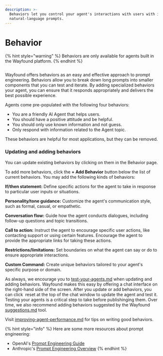 ```yaml
---
description: >-
  Behaviors let you control your agent's interactions with users with intuitive,
  natural-language prompts.
---
```


# Behavior

{% hint style="warning" %}
Behaviors are only available for agents built in the Wayfound platform.
{% endhint %}

<div data-full-width="true"><figure><img src="../.gitbook/assets/Screenshot 2025-02-25 at 10.38.34 AM.png" alt=""><figcaption></figcaption></figure></div>

Wayfound offers behaviors as an easy and effective approach to prompt engineering. Behaviors allow you to break down long prompts into smaller components that you can test and iterate. By adding specialized behaviors your agent, you can ensure that it responds appropriately and delivers the best possible experience.

Agents come pre-populated with the following four behaviors:

* You are a friendly AI Agent that helps users.
* You should have a positive attitude and be helpful.
* You should only use known information and not guess.
* Only respond with information related to the Agent topic.

These behaviors are helpful for most applications, but they can be removed.

### Updating and adding behaviors

You can update existing behaviors by clicking on them in the Behavior page.

To add more behaviors, click the **+ Add Behavior** button below the list of current behaviors. You may add the following kinds of behaviors:

<img src="../.gitbook/assets/Screenshot 2024-09-19 at 10.01.55 AM.png" alt="" data-size="line">**If/then statement:** Define specific actions for the agent to take in response to particular user inputs or situations.

<img src="../.gitbook/assets/Screenshot 2024-09-19 at 10.02.00 AM.png" alt="" data-size="line">**Personality/tone guidance:** Customize the agent's communication style, such as formal, casual, or empathetic.

<img src="../.gitbook/assets/Screenshot 2024-09-19 at 10.02.05 AM.png" alt="" data-size="line">**Conversation flow:** Guide how the agent conducts dialogues, including follow-up questions and topic transitions.

<img src="../.gitbook/assets/Screenshot 2024-09-19 at 10.02.10 AM.png" alt="" data-size="line">**Call to action:** Instruct the agent to encourage specific user actions, like contacting support or using certain features. Encourage the agent to provide the appropriate links for taking these actions.

<img src="../.gitbook/assets/Screenshot 2024-09-19 at 10.02.17 AM.png" alt="" data-size="line">**Restrictions/limitations:** Set boundaries on what the agent can say or do to ensure appropriate interactions.

<img src="../.gitbook/assets/Screenshot 2024-09-19 at 10.02.22 AM.png" alt="" data-size="line">**Custom Command:** Create unique behaviors tailored to your agent's specific purpose or domain.

As always, we encourage you to [test-your-agents.md](test-your-agents.md "mention") when updating and adding behaviors. Wayfound makes this easy by offering a chat interface on the right-hand side of the screen. After you update or add behaviors, you can click <img src="../.gitbook/assets/Screenshot 2024-09-18 at 2.42.38 PM.png" alt="" data-size="line"> reset at the top of the chat window to update the agent and test it. Testing your agents is a critical step to take before publishinging them. Over time, we also recommend adding behaviors suggested by the Wayfound [suggestions.md](../sessions/suggestions.md "mention") tool.

Visit [improving-agent-performance.md](../improving-agent-performance.md "mention") for tips on writing good behaviors.

{% hint style="info" %}
Here are some more resources about prompt engineering:

* OpenAI's [Prompt Engineering Guide](https://platform.openai.com/docs/guides/prompt-engineering)
* Anthropic's [Prompt Engineering Overview](https://docs.anthropic.com/en/docs/build-with-claude/prompt-engineering/overview)
{% endhint %}
